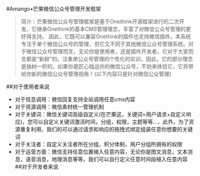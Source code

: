 #Amango•芒果微信公众号管理开发框架

>简介：芒果微信公众号管理框架是基于Onethink开源框架进行的二次开发，它继承Onethink的基本CMS管理理念，丰富了对微信公众号管理的更好得支持。
因此，它既可以兼容Onethink的插件也支持微信插件。本系统专注于单个微信公众号的管理，但它又不同于其他微信公众号管理系统。对于微信公众号管理而言，无论你是使用者，还是插件开发者，它对于大家而言都是“新鲜”的。注重单公众号管理的个性化的实训，因此，它的部分理念是独树一帜的。如果你是匠心独运你的微信公众号，不妨来体验它，它将带给你新的微信公众号管理视角！(以下内容只是针对微信公众管理)

##对于使用者来说
* 对于信息调用：微信回复支持全站调用任意cms内容
* 对于资源调用：微信素材统一管理机制
* 对于关键词：微信关键词高级自定义(在芒果这，关键词=用户请求+自定义响应)，您可以自定义关键词激活时间，分组，权限，主题等等...，此外，为了资源重复利用，我们的可以通过请求和响应的拖拽式绑定组装任意你想要的关键词
* 对于关注者：自定义关注者所在分组，积分体制，用户分组所拥有的权限
* 对于运营方面：微信支持任意位置植入任意内容，无论你是图文消息，文本消息，语音消息，地理消息等等，我们可以自行定义任意时间段植入任意内容
##对于开发者来说
